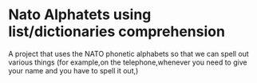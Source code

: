# Nato Alphatets using list/dictionaries comprehension
 A project that uses the NATO phonetic alphabets so that we can spell out various things (for example,on the telephone,whenever you need to give your name and you have to spell it out,)
